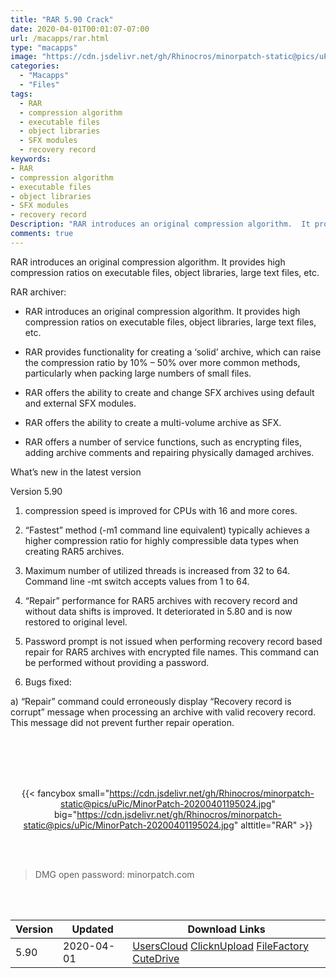 ```yaml
---
title: "RAR 5.90 Crack"
date: 2020-04-01T00:01:07-07:00
url: /macapps/rar.html
type: "macapps"
image: "https://cdn.jsdelivr.net/gh/Rhinocros/minorpatch-static@pics/uPic/bE4qJD.png"
categories:
  - "Macapps"
  - "Files"
tags:
  - RAR
  - compression algorithm
  - executable files
  - object libraries
  - SFX modules
  - recovery record
keywords:
- RAR
- compression algorithm
- executable files
- object libraries
- SFX modules
- recovery record
Description: "RAR introduces an original compression algorithm.  It provides high compression ratios on executable files, object libraries, large text files, etc"
comments: true
---
```


RAR introduces an original compression algorithm.  It provides high compression ratios on executable files, object libraries, large text files, etc.


RAR archiver:

* RAR introduces an original compression algorithm.  It provides high compression ratios on executable files, object libraries, large text files, etc.

* RAR provides functionality for creating a ‘solid’ archive, which can raise the compression ratio by 10% – 50% over more common methods, particularly when packing large numbers of small files.

* RAR offers the ability to create and change SFX archives using default and external SFX modules.

* RAR offers the ability to create a multi-volume archive as SFX.

* RAR offers a number of service functions, such as encrypting files, adding archive comments and repairing physically damaged archives.



What’s new in the latest version

   Version 5.90

1.  compression speed is improved for CPUs with 16 and more cores.

2. “Fastest” method (-m1 command line equivalent) typically achieves a higher compression ratio for highly compressible data types when creating RAR5 archives.

3. Maximum number of utilized threads is increased from 32 to 64. Command line -mt<threads> switch accepts values from 1 to 64.

4. “Repair” performance for RAR5 archives with recovery record and without data shifts is improved. It deteriorated in 5.80 and is now restored to original level.

5. Password prompt is not issued when performing recovery record based repair for RAR5 archives with encrypted file names. This command can be performed without providing a password.

6. Bugs fixed:

a) “Repair” command could erroneously display “Recovery record is corrupt” message when processing an archive with valid recovery record. This message did not prevent further repair operation.

<br/>
<br/>
<script async src="https://pagead2.googlesyndication.com/pagead/js/adsbygoogle.js"></script>
<ins class="adsbygoogle"
     style="display:block; text-align:center;"
     data-ad-layout="in-article"
     data-ad-format="fluid"
     data-ad-client="ca-pub-8746275014476192"
     data-ad-slot="5144997159"></ins>
<script>
     (adsbygoogle = window.adsbygoogle || []).push({});
</script>
<br/>
<br/>


<center>

{{< fancybox small="https://cdn.jsdelivr.net/gh/Rhinocros/minorpatch-static@pics/uPic/MinorPatch-20200401195024.jpg" big="https://cdn.jsdelivr.net/gh/Rhinocros/minorpatch-static@pics/uPic/MinorPatch-20200401195024.jpg" alttitle="RAR" >}}

</center>

<br/>
<br/>


> DMG open password: minorpatch.com

<br/>

<br/>
<div id="history_version" class="history_version">

| Version | Updated | Download Links |
| ---- | ---- | ---- |
| 5.90 | 2020-04-01 | [UsersCloud](https://ouo.io/OklCq3X)   [ClicknUpload](https://ouo.io/CtIjoE)   [FileFactory](https://ouo.io/KSEokY)   [CuteDrive](https://ouo.io/wRLMHL) |

</div>
